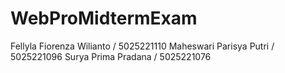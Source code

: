 # WebProMidtermExam

Fellyla Fiorenza Wilianto / 5025221110
Maheswari Parisya Putri / 5025221096
Surya Prima Pradana / 5025221076
